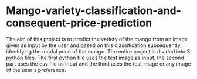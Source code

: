# Mango-variety-classification-and-consequent-price-prediction

The aim of this project is to predict the variety of the mango from an image given as input by the user and based on this classification subsequently identifying the modal price of the mango. The entire project is divided into 3 python files. The first python file uses the test image as input, the second part uses the csv file as input and the third uses the test image or any image of the user's preference.
